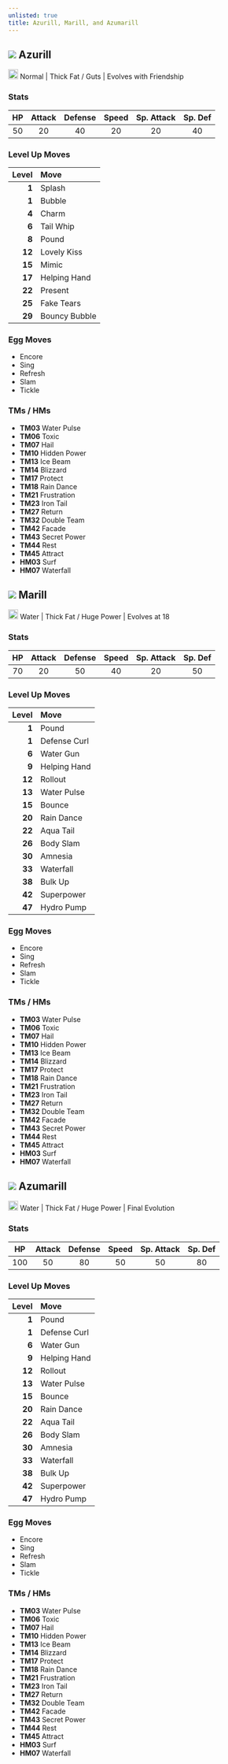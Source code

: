 ```yaml
---
unlisted: true
title: Azurill, Marill, and Azumarill
---
```

## ![](https://serebii.net/emerald/pokemon/298.png) Azurill
<img src="https://archives.bulbagarden.net/media/upload/thumb/9/95/Normal_icon_SwSh.png/64px-Normal_icon_SwSh.png" width="20px" height="20px"> Normal | Thick Fat / Guts | Evolves with Friendship

### Stats

| HP | Attack | Defense | Speed | Sp. Attack | Sp. Def |
|:---:|:---:|:---:|:---:|:---:|:---:|
| 50 | 20 | 40 | 20 | 20 | 40 |

### Level Up Moves

| Level | Move |
|---:|:---|
| **1** | Splash |
| **1** | Bubble |
| **4** | Charm |
| **6** | Tail Whip |
| **8** | Pound |
| **12** | Lovely Kiss |
| **15** | Mimic |
| **17** | Helping Hand |
| **22** | Present |
| **25** | Fake Tears |
| **29** | Bouncy Bubble |

### Egg Moves
 - Encore
 - Sing
 - Refresh
 - Slam
 - Tickle

### TMs / HMs
 - **TM03** Water Pulse
 - **TM06** Toxic
 - **TM07** Hail
 - **TM10** Hidden Power
 - **TM13** Ice Beam
 - **TM14** Blizzard
 - **TM17** Protect
 - **TM18** Rain Dance
 - **TM21** Frustration
 - **TM23** Iron Tail
 - **TM27** Return
 - **TM32** Double Team
 - **TM42** Facade
 - **TM43** Secret Power
 - **TM44** Rest
 - **TM45** Attract
 - **HM03** Surf
 - **HM07** Waterfall

## ![](https://serebii.net/emerald/pokemon/183.png) Marill
<img src="https://archives.bulbagarden.net/media/upload/thumb/8/80/Water_icon_SwSh.png/64px-Water_icon_SwSh.png" width="20px" height="20px"> Water | Thick Fat / Huge Power | Evolves at 18

### Stats

| HP | Attack | Defense | Speed | Sp. Attack | Sp. Def |
|:---:|:---:|:---:|:---:|:---:|:---:|
| 70 | 20 | 50 | 40 | 20 | 50 |

### Level Up Moves

| Level | Move |
|---:|:---|
| **1** | Pound |
| **1** | Defense Curl |
| **6** | Water Gun |
| **9** | Helping Hand |
| **12** | Rollout |
| **13** | Water Pulse |
| **15** | Bounce |
| **20** | Rain Dance |
| **22** | Aqua Tail |
| **26** | Body Slam |
| **30** | Amnesia |
| **33** | Waterfall |
| **38** | Bulk Up |
| **42** | Superpower |
| **47** | Hydro Pump |

### Egg Moves
 - Encore
 - Sing
 - Refresh
 - Slam
 - Tickle

### TMs / HMs
 - **TM03** Water Pulse
 - **TM06** Toxic
 - **TM07** Hail
 - **TM10** Hidden Power
 - **TM13** Ice Beam
 - **TM14** Blizzard
 - **TM17** Protect
 - **TM18** Rain Dance
 - **TM21** Frustration
 - **TM23** Iron Tail
 - **TM27** Return
 - **TM32** Double Team
 - **TM42** Facade
 - **TM43** Secret Power
 - **TM44** Rest
 - **TM45** Attract
 - **HM03** Surf
 - **HM07** Waterfall

## ![](https://serebii.net/emerald/pokemon/184.png) Azumarill
<img src="https://archives.bulbagarden.net/media/upload/thumb/8/80/Water_icon_SwSh.png/64px-Water_icon_SwSh.png" width="20px" height="20px"> Water | Thick Fat / Huge Power | Final Evolution

### Stats

| HP | Attack | Defense | Speed | Sp. Attack | Sp. Def |
|:---:|:---:|:---:|:---:|:---:|:---:|
| 100 | 50 | 80 | 50 | 50 | 80 |

### Level Up Moves

| Level | Move |
|---:|:---|
| **1** | Pound |
| **1** | Defense Curl |
| **6** | Water Gun |
| **9** | Helping Hand |
| **12** | Rollout |
| **13** | Water Pulse |
| **15** | Bounce |
| **20** | Rain Dance |
| **22** | Aqua Tail |
| **26** | Body Slam |
| **30** | Amnesia |
| **33** | Waterfall |
| **38** | Bulk Up |
| **42** | Superpower |
| **47** | Hydro Pump |

### Egg Moves
 - Encore
 - Sing
 - Refresh
 - Slam
 - Tickle

### TMs / HMs
 - **TM03** Water Pulse
 - **TM06** Toxic
 - **TM07** Hail
 - **TM10** Hidden Power
 - **TM13** Ice Beam
 - **TM14** Blizzard
 - **TM17** Protect
 - **TM18** Rain Dance
 - **TM21** Frustration
 - **TM23** Iron Tail
 - **TM27** Return
 - **TM32** Double Team
 - **TM42** Facade
 - **TM43** Secret Power
 - **TM44** Rest
 - **TM45** Attract
 - **HM03** Surf
 - **HM07** Waterfall